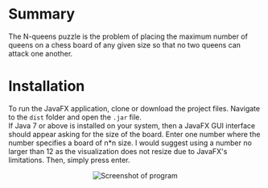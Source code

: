 # Summary
The N-queens puzzle is the problem of placing the maximum number of queens on a chess board of any given size so that no two queens can attack one another.
# Installation
To run the JavaFX application, clone or download the project files. Navigate to the ```dist``` folder and open the ```.jar``` file.  
If Java 7 or above is installed on your system, then a JavaFX GUI interface should appear asking for the size of the board. Enter one number where the number specifies a board of n*n size. I would suggest using a number no larger than 12 as the visualization does not resize due to JavaFX's limitations. Then, simply press enter.  

<p align="center">
  <img src="https://i.imgur.com/5HgmzDPg.png" alt="Screenshot of program">
</p>

